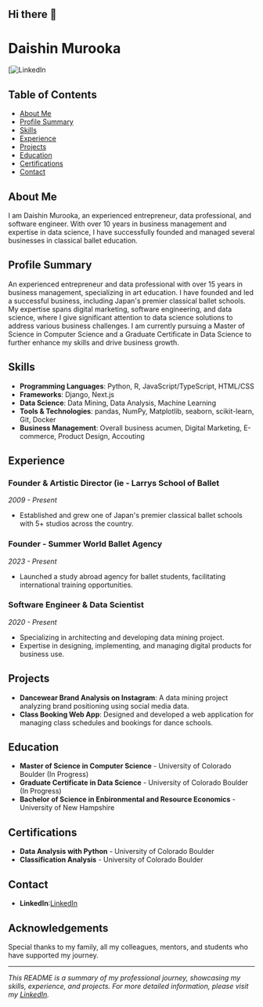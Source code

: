 ## Hi there 👋

# Daishin Murooka

[![LinkedIn](https://www.linkedin.com/in/daishinmurooka/)

## Table of Contents

- [About Me](#about-me)
- [Profile Summary](#profile-summary)
- [Skills](#skills)
- [Experience](#experience)
- [Projects](#projects)
- [Education](#education)
- [Certifications](#certifications)
- [Contact](#contact)

## About Me

I am Daishin Murooka, an experienced entrepreneur, data professional, and software engineer. With over 10 years in business management and expertise in data science, I have successfully founded and managed several businesses in classical ballet education.

## Profile Summary

An experienced entrepreneur and data professional with over 15 years in business management, specializing in art education. I have founded and led a successful business, including Japan's premier classical ballet schools. My expertise spans digital marketing, software engineering, and data science, where I give significant attention to data science solutions to address various business challenges. I am currently pursuing a Master of Science in Computer Science and a Graduate Certificate in Data Science to further enhance my skills and drive business growth.

## Skills

- **Programming Languages**: Python, R, JavaScript/TypeScript, HTML/CSS
- **Frameworks**: Django, Next.js
- **Data Science**: Data Mining, Data Analysis, Machine Learning
- **Tools & Technologies**: pandas, NumPy, Matplotlib, seaborn, scikit-learn, Git, Docker
- **Business Management**: Overall business acumen, Digital Marketing, E-commerce, Product Design, Accouting

## Experience

### Founder & Artistic Director (ie  - Larrys School of Ballet
*2009 - Present*
- Established and grew one of Japan's premier classical ballet schools with 5+ studios across the country.

### Founder - Summer World Ballet Agency
*2023 - Present*
- Launched a study abroad agency for ballet students, facilitating international training opportunities.

### Software Engineer & Data Scientist
*2020 - Present*
- Specializing in architecting and developing data mining project.
- Expertise in designing, implementing, and managing digital products for business use.

## Projects

- **Dancewear Brand Analysis on Instagram**: A data mining project analyzing brand positioning using social media data.
- **Class Booking Web App**: Designed and developed a web application for managing class schedules and bookings for dance schools.

## Education

- **Master of Science in Computer Science** - University of Colorado Boulder (In Progress)
- **Graduate Certificate in Data Science** - University of Colorado Boulder (In Progress)
- **Bachelor of Science in Enbironmental and Resource Economics** - University of New Hampshire

## Certifications

- **Data Analysis with Python** - University of Colorado Boulder
- **Classification Analysis** - University of Colorado Boulder

## Contact

- **LinkedIn**:[LinkedIn](https://www.linkedin.com/in/daishinmurooka/)

## Acknowledgements

Special thanks to my family, all my colleagues, mentors, and students who have supported my journey.

---

*This README is a summary of my professional journey, showcasing my skills, experience, and projects. For more detailed information, please visit my [LinkedIn](https://www.linkedin.com/in/daishinmurooka/).*

<!--
**dmurooka/dmurooka** is a ✨ _special_ ✨ repository because its `README.md` (this file) appears on your GitHub profile.

